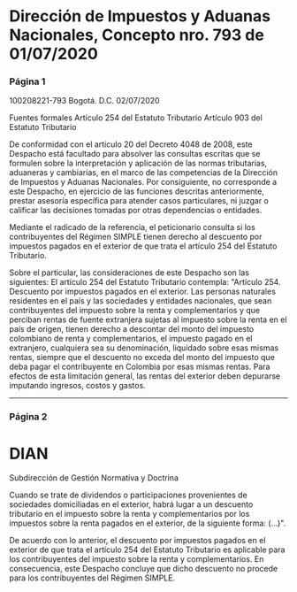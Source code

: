 # Dirección de Impuestos y Aduanas Nacionales, Concepto nro. 793 de 01/07/2020

### Página 1

100208221-793
Bogotá. D.C. 02/07/2020

Fuentes formales
Artículo 254 del Estatuto Tributario
Artículo 903 del Estatuto Tributario

De conformidad con el artículo 20 del Decreto 4048 de 2008, este Despacho está facultado para absolver las consultas escritas que se formulen sobre la interpretación y aplicación de las normas tributarias, aduaneras y cambiarias, en el marco de las competencias de la Dirección de Impuestos y Aduanas Nacionales. Por consiguiente, no corresponde a este Despacho, en ejercicio de las funciones descritas anteriormente, prestar asesoría específica para atender casos particulares, ni juzgar o calificar las decisiones tomadas por otras dependencias o entidades.

Mediante el radicado de la referencia, el peticionario consulta si los contribuyentes del Régimen SIMPLE tienen derecho al descuento por impuestos pagados en el exterior de que trata el artículo 254 del Estatuto Tributario.

Sobre el particular, las consideraciones de este Despacho son las siguientes:
El artículo 254 del Estatuto Tributario contempla:
"Artículo 254. Descuento por impuestos pagados en el exterior. Las personas naturales residentes en el país y las sociedades y entidades nacionales, que sean contribuyentes del impuesto sobre la renta y complementarios y que perciban rentas de fuente extranjera sujetas al impuesto sobre la renta en el país de origen, tienen derecho a descontar del monto del impuesto colombiano de renta y complementarios, el impuesto pagado en el extranjero, cualquiera sea su denominación, liquidado sobre esas mismas rentas, siempre que el descuento no exceda del monto del impuesto que deba pagar el contribuyente en Colombia por esas mismas rentas. Para efectos de esta limitación general, las rentas del exterior deben depurarse imputando ingresos, costos y gastos.

---

### Página 2

# DIAN 

Subdirección de Gestión Normativa y Doctrina

Cuando se trate de dividendos o participaciones provenientes de sociedades domiciliadas en el exterior, habrá lugar a un descuento tributario en el impuesto sobre la renta y complementarios por los impuestos sobre la renta pagados en el exterior, de la siguiente forma: (...)".

De acuerdo con lo anterior, el descuento por impuestos pagados en el exterior de que trata el artículo 254 del Estatuto Tributario es aplicable para los contribuyentes del impuesto sobre la renta y complementarios. En consecuencia, este Despacho concluye que dicho descuento no procede para los contribuyentes del Régimen SIMPLE.
